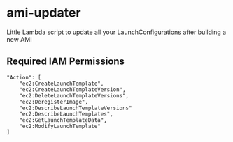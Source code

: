 # ami-updater

Little Lambda script to update all your LaunchConfigurations after building a new AMI


## Required IAM Permissions
```
"Action": [
    "ec2:CreateLaunchTemplate",
    "ec2:CreateLaunchTemplateVersion",
    "ec2:DeleteLaunchTemplateVersions",
    "ec2:DeregisterImage",
    "ec2:DescribeLaunchTemplateVersions"
    "ec2:DescribeLaunchTemplates",
    "ec2:GetLaunchTemplateData",
    "ec2:ModifyLaunchTemplate"
]
```
